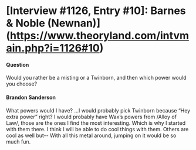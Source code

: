 # [Interview #1126, Entry #10]: Barnes & Noble (Newnan)](https://www.theoryland.com/intvmain.php?i=1126#10)

#### Question

Would you rather be a misting or a Twinborn, and then which power would you choose?

#### Brandon Sanderson

What powers would I have? ...I would probably pick Twinborn because “Hey extra power” right? I would probably have Wax’s powers from /Alloy of Law/, those are the ones I find the most interesting. Which is why I started with them there. I think I will be able to do cool things with them. Others are cool as well but-- With all this metal around, jumping on it would be so much fun.

